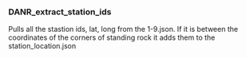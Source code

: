 ### DANR_extract_station_ids

Pulls all the stastion ids, lat, long from the 1-9.json.
If it is between the coordinates of the corners of standing rock it adds them to the station_location.json
